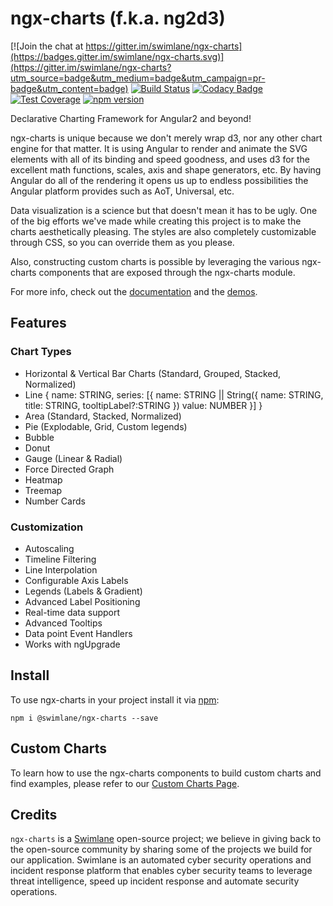 # ngx-charts (f.k.a. ng2d3)
[![Join the chat at https://gitter.im/swimlane/ngx-charts](https://badges.gitter.im/swimlane/ngx-charts.svg)](https://gitter.im/swimlane/ngx-charts?utm_source=badge&utm_medium=badge&utm_campaign=pr-badge&utm_content=badge)
[![Build Status](https://travis-ci.org/swimlane/ngx-charts.svg?branch=master)](https://travis-ci.org/swimlane/ngx-charts)
[![Codacy Badge](https://api.codacy.com/project/badge/Grade/b097196f7f544412a79a99080a41bbc1)](https://www.codacy.com/app/Swimlane/ngx-charts?utm_source=github.com&amp;utm_medium=referral&amp;utm_content=swimlane/ngx-charts&amp;utm_campaign=Badge_Grade)
[![Test Coverage](https://codeclimate.com/github/swimlane/ngx-charts/badges/coverage.svg)](https://codeclimate.com/github/swimlane/ngx-charts/coverage)
[![npm version](https://badge.fury.io/js/%40swimlane%2Fngx-charts.svg)](https://badge.fury.io/js/%40swimlane%2Fngx-charts)

Declarative Charting Framework for Angular2 and beyond!

ngx-charts is unique because we don't merely wrap d3, nor any other chart engine for that matter. It is using Angular to render and animate the SVG elements with all of its binding and speed goodness, and uses d3 for the excellent math functions, scales, axis and shape generators, etc. By having Angular do all of the rendering it opens us up to endless possibilities the Angular platform provides such as AoT, Universal, etc.

Data visualization is a science but that doesn't mean it has to be ugly. One of the big efforts we've made while creating this project is to make the charts aesthetically pleasing. The styles are also completely customizable through CSS, so you can override them as you please.

Also, constructing custom charts is possible by leveraging the various ngx-charts components that are exposed through the ngx-charts module.

For more info, check out the [documentation](https://swimlane.gitbooks.io/ngx-charts/content/) and the [demos](https://swimlane.github.io/ngx-charts/).

## Features
### Chart Types
- Horizontal & Vertical Bar Charts (Standard, Grouped, Stacked, Normalized)
- Line {
  name: STRING,
  series: [{
    name: STRING || String({ name: STRING, title: STRING, tooltipLabel?:STRING })
    value: NUMBER
  }]
}
- Area (Standard, Stacked, Normalized)
- Pie (Explodable, Grid, Custom legends)
- Bubble
- Donut
- Gauge (Linear & Radial)
- Force Directed Graph
- Heatmap
- Treemap
- Number Cards

### Customization
- Autoscaling
- Timeline Filtering
- Line Interpolation
- Configurable Axis Labels
- Legends (Labels & Gradient)
- Advanced Label Positioning
- Real-time data support
- Advanced Tooltips
- Data point Event Handlers
- Works with ngUpgrade

## Install
To use ngx-charts in your project install it via [npm](https://www.npmjs.com/package/@swimlane/ngx-charts):

```
npm i @swimlane/ngx-charts --save
```

## Custom Charts
To learn how to use the ngx-charts components to build custom charts and find examples, please refer to our [Custom Charts Page](https://github.com/swimlane/ngx-charts/blob/master/docs/intro/custom-charts.md).

## Credits
`ngx-charts` is a [Swimlane](http://swimlane.com) open-source project; we believe in giving back to the open-source community by sharing some of the projects we build for our application. Swimlane is an automated cyber security operations and incident response platform that enables cyber security teams to leverage threat intelligence, speed up incident response and automate security operations.
